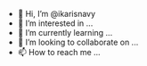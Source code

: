 - 👋 Hi, I’m @ikarisnavy
- 👀 I’m interested in ...
- 🌱 I’m currently learning ...
- 💞️ I’m looking to collaborate on ...
- 📫 How to reach me ...

<!---
ikarisnavy/ikarisnavy is a ✨ special ✨ repository because its `README.md` (this file) appears on your GitHub profile.
You can click the Preview link to take a look at your changes.
--->
